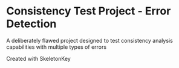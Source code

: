 # Consistency Test Project - Error Detection

A deliberately flawed project designed to test consistency analysis capabilities with multiple types of errors

Created with SkeletonKey